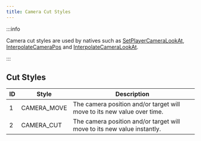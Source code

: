 ```yaml
---
title: Camera Cut Styles
---
```


:::info

Camera cut styles are used by natives such as [SetPlayerCameraLookAt](../functions/SetPlayerCameraLookAt), [InterpolateCameraPos](../functions/InterpolateCameraPos) and [InterpolateCameraLookAt](../functions/InterpolateCameraLookAt).

:::

## Cut Styles

| ID  | Style       | Description                                                             |
| --- | ----------- | ----------------------------------------------------------------------- |
| 1   | CAMERA_MOVE | The camera position and/or target will move to its new value over time. |
| 2   | CAMERA_CUT  | The camera position and/or target will move to its new value instantly. |
